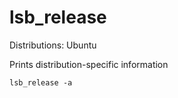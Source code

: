 # lsb_release

Distributions: Ubuntu

Prints distribution-specific information

```shell
lsb_release -a
```
